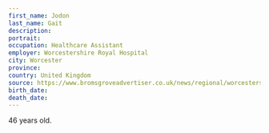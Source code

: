 ```yaml
---
first_name: Jodon
last_name: Gait
description: 
portrait: 
occupation: Healthcare Assistant
employer: Worcestershire Royal Hospital
city: Worcester
province: 
country: United Kingdom
source: https://www.bromsgroveadvertiser.co.uk/news/regional/worcestershire/18463745.comment-jodon-gait-will-surely-missed/
birth_date: 
death_date: 
---
```


46 years old.